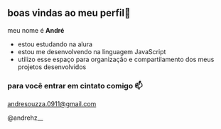 ## boas vindas ao meu perfil💚

meu nome é **André**

- estou estudando na alura
- estou me desenvolvendo na linguagem JavaScript
- utilizo esse espaço para organização e compartilamento dos meus projetos desenvolvidos

### para você entrar em cintato comigo 📫
andresouzza.0911@gmail.com

@andrehz__
